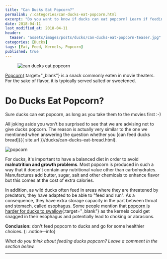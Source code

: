 ```yaml
---
title: "Can Ducks Eat Popcorn?"
permalink: /:categories/can-ducks-eat-popcorn.html
excerpt: "Do you want to know if ducks can eat popcorn? Learn if feeding popcorn is healthy for a duck."
date: 2018-04-11
last_modified_at: 2018-04-11
header:
  teaser: "assets/images/posts/ducks/can-ducks-eat-popcorn-teaser.jpg"
categories: [Ducks]
tags: [Eat, Feed, Kernels, Popcorn]
published: true
---
```


<figure>
  <img src="{{ site.url }}/assets/images/posts/ducks/can-ducks-eat-popcorn.jpg" alt="can ducks eat popcorn" class="title-banner">
</figure>

[Popcorn](https://en.wikipedia.org/wiki/Popcorn){:target="_blank"} is a snack commonly eaten in movie theaters. For the sake of flavor, it is typically served salted or sweetened.

# Do Ducks Eat Popcorn?

Sure ducks can eat popcorn, as long as you take them to the movies first :-)

All joking aside you won't be surprised to see that we are advising not to give ducks popcorn. The reason is actually very similar to the one we mentioned when answering the question whether you [can feed ducks bread]({{ site.url }}/ducks/can-ducks-eat-bread.html).

<img src="{{ site.url }}/assets/images/posts/food/popcorn.jpg" alt="popcorn" class="align-right">

For ducks, it's important to have a balanced diet in order to avoid **malnutrition and growth problems**. Most popcorn is produced in such a way that it doesn't contain any nutritional value other than carbohydrates. Manufactures add butter, sugar, salt and other chemicals to enhance flavor but this comes at the cost of extra calories.

In addition, as wild ducks often feed in areas where they are threatened by predators, they have adapted to be able to "feed and run". As a consequence, they have extra storage capacity in the part between throat and stomach, called esophagus. Some people mention that [popcorn is harder for ducks to swallow](https://www.quora.com/Why-arent-you-supposed-to-feed-ducks-popcorn){:target="_blank"} as the kernels could get snagged in their esophagus and potentially lead to choking or abrasions.

**Conclusion:** don't feed popcorn to ducks and go for some healthier choices.
{: .notice--info}

_What do you think about feeding ducks popcorn? Leave a comment in the section below._

---
